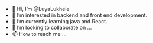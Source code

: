 - 👋 Hi, I’m @LuyaLukhele
- 👀 I’m interested in backend and front end development.
- 🌱 I’m currently learning java and React.
- 💞️ I’m looking to collaborate on ...
- 📫 How to reach me ...

<!---
LuyaLukhele/LuyaLukhele is a ✨ special ✨ repository because its `README.md` (this file) appears on your GitHub profile.
You can click the Preview link to take a look at your changes.
--->
